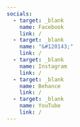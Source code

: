 ```yaml
---
socials:
  - target: _blank
    name: Facebook
    link: /
  - target: _blank
    name: "&#120143;"
    link: /
  - target: _blank
    name: Instagram
    link: /
  - target: _blank
    name: Behance
    link: /
  - target: _blank
    name: YouTube
    link: /
---
```

